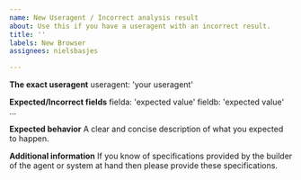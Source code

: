 ```yaml
---
name: New Useragent / Incorrect analysis result
about: Use this if you have a useragent with an incorrect result.
title: ''
labels: New Browser
assignees: nielsbasjes

---
```


**The exact useragent**
useragent: 'your useragent'

**Expected/Incorrect fields**
fielda: 'expected value'
fieldb: 'expected value'
...

**Expected behavior**
A clear and concise description of what you expected to happen.

**Additional information**
If you know of specifications provided by the builder of the agent or system at hand then please provide these specifications.
